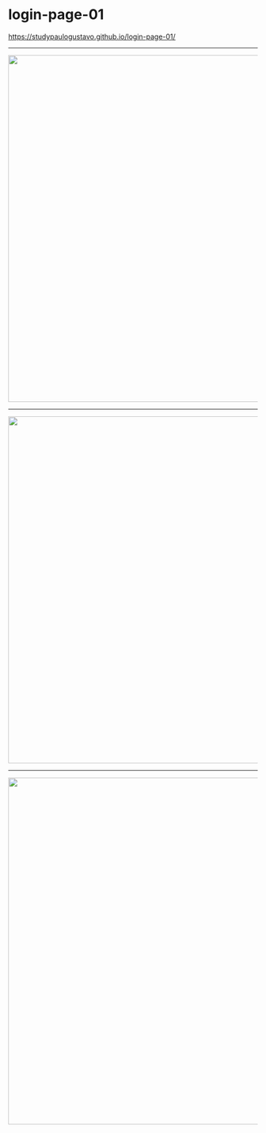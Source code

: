 # login-page-01
https://studypaulogustavo.github.io/login-page-01/
<hr>
   <div align="center">
        <img src="https://github.com/studypaulogustavo/login-page-01/assets/141532372/ab3bb0e3-f25b-46ee-ad12-a430959b708e" width="700px" />
    </div>
<hr>
<div align="center">
        <img src="https://github-production-user-asset-6210df.s3.amazonaws.com/141532372/263206983-f1d5243e-6503-4303-924d-d9851307aaec.png" width="700px" />
    </div>
<hr>
  <div align="center">
        <img src="https://github-production-user-asset-6210df.s3.amazonaws.com/141532372/263206992-7b04ee9c-56ba-49f6-8572-ab4d1a46f15b.png" width="700px" />
    </div>
